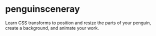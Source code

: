 # penguinsceneray
 Learn CSS transforms to position and resize the parts of your penguin, create a background, and animate your work.
